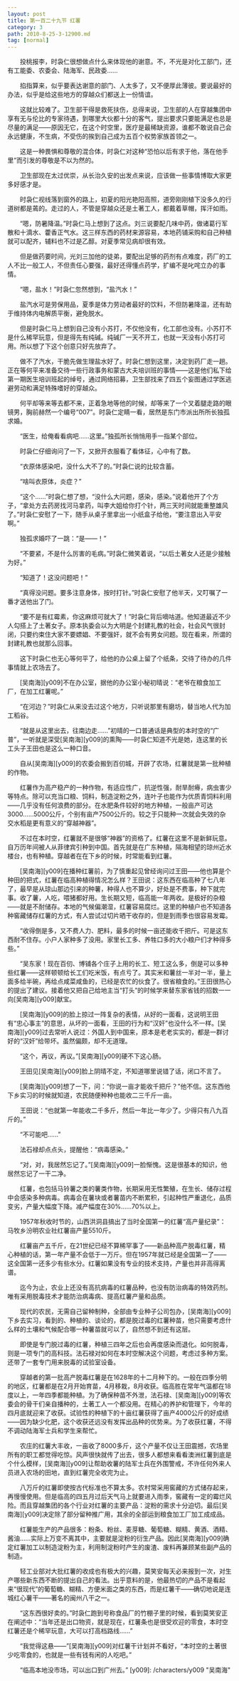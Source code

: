 ```yaml
---
layout: post
title: 第一百二十九节 红薯
category: 3
path: 2010-8-25-3-12900.md
tag: [normal]
---
```


　　投桃报李，时袅仁很想做点什么来体现他的谢意。不，不光是对化工部门，还有工能委、农委会、陆海军、民政委……

　　掐指算来，似乎要表达谢意的部门、人太多了，又不便厚此薄彼。要说最好的办法，似乎是给这些地方的穿越众们都送上一份情谊。

　　这就比较难了。卫生部干得是救死扶伤，总得来说，卫生部的人在穿越集团中享有无与伦比的专家待遇，到哪里大伙都十分的客气，提出要求只要能满足也总是尽量的满足——原因无它，在这个时空里，医疗是最稀缺资源，谁都不敢说自己会永远健康，不生病，不受伤的挨到自己成为五百个权势家族首领之一。

　　这是一种畏惧和尊敬的混合体，时袅仁对这种“恐怕以后有求于他，落在他手里”而引发的尊敬是不以为然的。

　　卫生部现在太过优崇，从长治久安的出发点来说，应该做一些事情博取大家更多好感才是。

　　时袅仁视线落到窗外的路上，初夏的阳光艳阳高照，道旁刚刚植下没多久的行道树都是蔫的。走过的人，不管是穿越众还是土著工人，都戴着草帽，挥汗如雨。

　　“嗯，防暑降温。”时袅仁马上想到了这点。刘三说要配几味中药，做诸葛行军散和十滴水、藿香正气水。这三样东西的药材来源容易，本地药铺采购和自己种植就可以配齐，辅料也不过是乙醇。对夏季常见病却很有效。

　　但是做药要时间，光刘三加他的徒弟，要配出足够的药剂有点难度，药厂的工人不比一般工人，不但责任心要强，最好还得懂点药学，扩编不是叱咤立办的事情。

　　“嗯，盐水！”时袅仁忽然想到，“盐汽水！”

　　盐汽水可是劳保用品，夏季是体力劳动者最好的饮料，不但防暑降温，还有助于维持体内电解质平衡，避免脱水。

　　但是时袅仁马上想到自己没有小苏打，不仅他没有，化工部也没有。小苏打不是什么稀罕玩意，但是得先有纯碱。纯碱厂一天不开工，也就一天没有小苏打可用。所以想了下这个创意只好先放弃了。

　　做不了汽水，干脆先做生理盐水好了。时袅仁想到这里，决定到药厂走一趟。正在等何平来准备交待一些行政事务和蒙古大夫培训班的事情——这是他们私下给第一期医生培训班起的绰号，通过网络招募，卫生部找来了四五个妄图通过学医逃避劳动和满足特殊嗜好的穿越众。

　　何平却等来等去都不来，正着急地等他的时候，却等来了一个叉着腿走路的眼镜男，胸前赫然一个编号“007”。时袅仁定睛一看，居然是东门市派出所所长独孤求婚。

　　“医生，给俺看看病吧……这里。”独孤所长悄悄用手一指某个部位。

　　时袅仁仔细询问了一下，又掀开衣服看了看体征，心中有了数。

　　“衣原体感染吧，没什么大不了的。”时袅仁说的比较含蓄。

　　“啥叫衣原体，炎症？”

　　“这个……”时袅仁想了想，“没什么大问题，感染，感染。”说着他开了个方子，“拿处方去药房找河马拿药，叫李大姐给你打个针，两三天时间就能重整雄风了。”时袅仁安慰了一下，随手从桌子里拿出一小纸盒子给他，“要注意出入平安啊。”

　　独孤求婚吓了一跳：“是——！”

　　“不要紧，不是什么厉害的毛病。”时袅仁微笑着说，“以后土著女人还是少接触为好。”

　　“知道了！这没问题吧！”

　　“真得没问题。要多注意身体，按时打针。”时袅仁安慰了他半天，又叮嘱了一番才送他出了门。

　　“要不是有红霉素，你这麻烦可就大了！”时袅仁背后嘀咕道。他知道最近不少人勾搭上了土著女子。原本执委会以为大明是个封建礼教的社会，社会风气很封闭，只要约束住大家不要嫖娼、不要强奸，就不会有男女问题。现在看来，所谓的封建礼教也就那么回事。

　　这下时袅仁也无心等何平了，给他的办公桌上留了个纸条，交待了待办的几件事情就上农场去了。

　　[吴南海][y009]不在办公室，据他的办公室小秘初晴说：“老爷在粮食加工厂，在加工红薯呢。”

　　“在河边？”时袅仁从来没去过这个地方，只听说那里有磨坊，替当地人代为加工稻谷。

　　“就是从这里出去，往南边走……”初晴的一口普通话是典型的本时空的“广普”，一听就是深受[吴南海][y009]的熏陶——时袅仁知道不光是她，连这里的长工头子王田也是这么一种口音。

　　自从[吴南海][y009]的农委会搬到百仞城，开辟了农场，红薯就是第一批种植的作物。

　　红薯作为高产稳产的一种作物，有适应性广，抗逆性强，耐旱耐瘠，病虫害少等特点。除可以充当口粮、饲料，制造淀粉之外，连叶子也能作为优质青饲料利用——几乎没有任何浪费的部分。在水肥条件较好的地方种植，一般亩产可达3000……5000公斤，个别有亩产7500公斤的。较之于只能种一次就会失效的杂交水稻是更有意义的“穿越神器”。

　　不过在本时空，红薯就不是很够“神器”的资格了。红薯在这里不是新鲜玩意。自万历年间被人从菲律宾引种到中国。首先就是在广东种植，隔海相望的琼州近水楼台，也有种植。穿越者在在下乡的时候，时常能看到红薯。

　　[吴南海][y009]在播种红薯前，为了慎重起见曾经询问过王田——他也算是个种田的把式，红薯在临高种植得情况怎么样？王田说：这东西在临高种了七八年了，最早是从琼山那边引来的种薯，种得人也不算少，好处是不费事，种下就完事。收了薯，人吃，喂猪都好用。生长期又短，临高能一年两收。是极好的杂粮——就是不耐储存。本地的气候偏潮湿，红薯容易腐烂。这里的种植户也不知道各种窖藏储存红薯的方式，有人尝试过切片晒干收存的，但是到雨季也很容易发霉。

　　“收得倒是多，又不费人力、肥料，最多的时候一亩还能收千把斤。可是这东西耐不住存。小户人家种多了没用。家里长工多、养牲口多的大小粮户们才种得多些。”

　　“吴东家！现在百仞、博铺各个庄子上用的长工、短工这么多，倒是可以多种些红薯——这样顿顿给长工们吃米饭，有点亏了。其实米和薯丝一半对一半，量上面多给半碗，再给点咸菜咸鱼的，已经是农忙的伙食了。很省粮食的。”王田很热心的提出了建议。接着他又把自己给地主当“打头”的时候学来替东家省钱的招数一一向[吴南海][y009]献宝。

　　[吴南海][y009]的脸上掠过一阵复杂的表情，从好的一面看，这说明王田有“忠心事主”的意思，从坏的一面看，王田的行为和“汉奸”也没什么不一样。[吴南海][y009]过去常听人说过：外国人到中国来，原本是老老实实的，都是一群讨好的“汉奸”给带坏。虽然偏颇，却不无道理。

　　“这个，再议，再议。”[吴南海][y009]硬不下这心肠。

　　王田见[吴南海][y009]脸上阴晴不定，不知道哪里说错了话，闭口不言了。

　　[吴南海][y009]想了一下，问：“你说一亩才能收千把斤？”他不信。这东西他下乡实习的时候就知道，农民随便种种也能收二三千斤一亩。

　　王田说：“也就第一年能收二千多斤，然后一年比一年少了。少得只有八九百斤的。”

　　“不可能吧……”

　　法石禄却点点头，提醒他：“病毒感染。”

　　“对，对，我居然忘记了。”[吴南海][y009]一脸惭愧。这是很基本的知识，他居然忘记了一干二净。

　　红薯，也包括马铃薯之类的薯类作物，长期采用无性繁殖，在生长、储存过程中会感染多种病毒。病毒会在薯块或者薯苗内不断累积，引起种性严重退化，品质变劣，产量大幅度下降。减产幅度在30%……70%以上。

　　1957年秋收时节的，山西洪洞县搞出了当时全国第一的红薯“高产量纪录”：马牧乡汾明农业社红薯亩产量5510斤。

　　红薯亩产五千斤，在21世纪已经不算稀罕事了——新品种高产脱毒红薯，精心种植的话，第一年产量不会低于一万斤。但在1957年就已经是全国第一了——这全国第一还多少有些水分。红薯如果没有专业的技术支持，产量也并非高得离谱。

　　迄今为止，农业上还没有高抗病毒的红薯品种，也没有防治病毒的特效药剂。唯有采用脱毒技术才能防治病毒病、提高红薯产量和品质。

　　现代的农民，无需自己留种制种，全部由专业种子公司包办，[吴南海][y009]下乡去实习，看到的、种植的、谈论的，都是脱过毒的红薯种苗，他只需要考虑什么样的土壤和气候配合哪一种薯苗就可以了，自然想不到还有这层。

　　即使是专门脱过毒的红薯，种植三四年之后也会再度感染而退化。如何脱毒，则是一项专门的高科技。法石禄对如何在本时空解决这个问题，考虑过多种方案。还带了一套专门用来脱毒的试验室设备。

　　穿越者的第一批高产脱毒红薯是在1628年的十二月种下的。一般在四季分明的地区，红薯都是在2月开始育苗，4月移栽，8月收获。临高胜在常年气温都在18度以上，一年四季都能种植。为了确保种苗不外泄，法石禄、[吴南海][y009]等农委会的骨干们亲自播种的，土著工人一个都没用。在精心的养护和管理下，今年的四月底就迎来了收获。试验性的种植下的十亩红薯获得了亩产4000公斤的好成绩——因为缺少化肥，这个收获还远没有发挥出品种的优势来。为了收获红薯，不得不调动陆海军士兵和学生来帮忙。

　　农庄的红薯大丰收，一亩收了8000多斤，这个产量不仅让王田震撼，农场里所有的职工都觉得吃惊。风声很快就传了出去，很多人都想来看看澳洲红薯到底是个什么模样，[吴南海][y009]让帮助收薯的陆军士兵在外围警戒，不许任何外来人员进入农场的田地，直到红薯完全收完为止。

　　八万斤的红薯即使按古代标准也不算太多。农村常采用窖藏的方式储存起来，再慢慢使用。但是临高的四五月过后天气马上就要进入雨季，窖藏有一定的霉烂风险。而且穿越集团的各个行业对红薯的主要产品：淀粉的需求十分迫切。最后[吴南海][y009]决定除了部分留种推广用，其余的全部运到粮食加工厂加工成成品。

　　红薯能生产的产品很多：粉条、粉丝、麦芽糖、葡萄糖、糊精、黄酒、酒精、酱油……实际上万变不离其中，主要就是淀粉的衍生产品。因此[吴南海][y009]确定红薯加工以制造淀粉为主，利用制淀粉时产生的废渣、废料再兼顾某些副产品的制造。

　　轻工业部对大批红薯的收成也有极大的兴趣，莫笑安每天必来报到一次，对生产哪些新东西不断的提出自己的看法。出乎意料的是，他最热切的产品不是看起来“很现代”的葡萄糖、糊精、方便米面之类的东西，而是红薯干——确切地说是连城红心薯干——著名的闽州八干之一。

　　“这东西很好卖的。”时袅仁跑到号称食品厂的竹棚子里的时候，看到莫笑安正在阐述中：“当年还是出口物资，就是现在，红薯条也是很受欢迎的零食，本时空红薯还是个稀罕玩意，大可以打高档路线……”

　　“我觉得这悬——”[吴南海][y009]对红薯干计划并不看好，“本时空的土著很少吃零食的，也就是一些有钱有闲的人吃吧。”

　　“临高本地没市场，可以出口到广州去。”
[y009]: /characters/y009 "吴南海"
